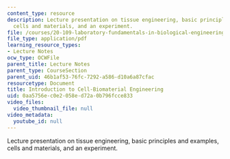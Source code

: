 ```yaml
---
content_type: resource
description: Lecture presentation on tissue engineering, basic principles and examples,
  cells and materials, and an experiment.
file: /courses/20-109-laboratory-fundamentals-in-biological-engineering-spring-2010/0aa5756ec0e2058ed72a0b796fcce833_MIT20_109S10_lec_m3d1.pdf
file_type: application/pdf
learning_resource_types:
- Lecture Notes
ocw_type: OCWFile
parent_title: Lecture Notes
parent_type: CourseSection
parent_uid: 46b1af53-76fc-7292-a586-d10a6a87cfac
resourcetype: Document
title: Introduction to Cell-Biomaterial Engineering
uid: 0aa5756e-c0e2-058e-d72a-0b796fcce833
video_files:
  video_thumbnail_file: null
video_metadata:
  youtube_id: null
---
```

Lecture presentation on tissue engineering, basic principles and examples, cells and materials, and an experiment.